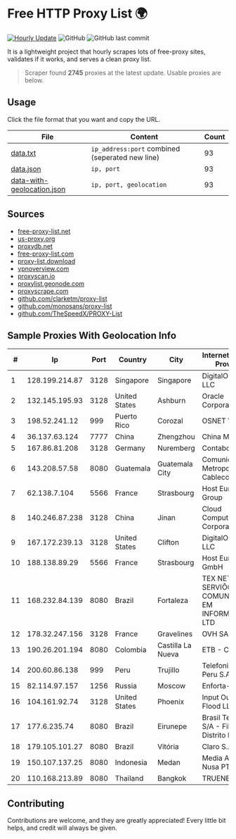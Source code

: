 
# Free HTTP Proxy List 🌍

[![Hourly Update](https://github.com/mertguvencli/http-proxy-list/actions/workflows/main.yml/badge.svg?branch=main)](https://github.com/mertguvencli/http-proxy-list/actions/workflows/main.yml)
![GitHub](https://img.shields.io/github/license/mertguvencli/http-proxy-list)
![GitHub last commit](https://img.shields.io/github/last-commit/mertguvencli/http-proxy-list)

It is a lightweight project that hourly scrapes lots of free-proxy sites, validates if it works, and serves a clean proxy list.


> Scraper found **2745** proxies at the latest update. Usable proxies are below.

## Usage

Click the file format that you want and copy the URL.


|File|Content|Count|
|----|-------|-----|
|[data.txt](https://raw.githubusercontent.com/mertguvencli/http-proxy-list/main/proxy-list/data.txt)|`ip_address:port` combined (seperated new line)|93|
|[data.json](https://raw.githubusercontent.com/mertguvencli/http-proxy-list/main/proxy-list/data.json)|`ip, port`|93|
|[data-with-geolocation.json](https://raw.githubusercontent.com/mertguvencli/http-proxy-list/main/proxy-list/data-with-geolocation.json)|`ip, port, geolocation`|93|

## Sources

* [free-proxy-list.net](https://free-proxy-list.net)
* [us-proxy.org](https://www.us-proxy.org)
* [proxydb.net](http://proxydb.net)
* [free-proxy-list.com](https://free-proxy-list.com/?page=&port=&type%5B%5D=http&type%5B%5D=https&up_time=0&search=Search)
* [proxy-list.download](https://www.proxy-list.download/HTTP)
* [vpnoverview.com](https://vpnoverview.com/privacy/anonymous-browsing/free-proxy-servers)
* [proxyscan.io](https://www.proxyscan.io)
* [proxylist.geonode.com](https://proxylist.geonode.com/api/proxy-list?limit=300&page=1&sort_by=lastChecked&sort_type=desc&protocols=http,https)
* [proxyscrape.com](https://api.proxyscrape.com/v2/?request=displayproxies&protocol=http&timeout=10000&country=all&ssl=all&anonymity=all)
* [github.com/clarketm/proxy-list](https://raw.githubusercontent.com/clarketm/proxy-list/master/proxy-list-raw.txt)
* [github.com/monosans/proxy-list](https://raw.githubusercontent.com/monosans/proxy-list/main/proxies/http.txt)
* [github.com/TheSpeedX/PROXY-List](https://raw.githubusercontent.com/TheSpeedX/PROXY-List/master/http.txt)


## Sample Proxies With Geolocation Info

|#|Ip|Port|Country|City|Internet Service Provider|
|-|--|----|-------|----|-------------------------|
|1|128.199.214.87|3128|Singapore|Singapore|DigitalOcean, LLC|
|2|132.145.195.93|3128|United States|Ashburn|Oracle Corporation|
|3|198.52.241.12|999|Puerto Rico|Corozal|OSNET Wireless|
|4|36.137.63.124|7777|China|Zhengzhou|China Mobile|
|5|167.86.81.208|3128|Germany|Nuremberg|Contabo GmbH|
|6|143.208.57.58|8080|Guatemala|Guatemala City|Comunicaciones Metropolitanas Cablecolor|
|7|62.138.7.104|5566|France|Strasbourg|Host Europe Group|
|8|140.246.87.238|3128|China|Jinan|Cloud Computing Corporation|
|9|167.172.239.13|3128|United States|Clifton|DigitalOcean, LLC|
|10|188.138.89.29|5566|France|Strasbourg|Host Europe GmbH|
|11|168.232.84.139|8080|Brazil|Fortaleza|TEX NET SERVIÔOS DE COMUNICAÔÔO EM INFORMATICA LTD|
|12|178.32.247.156|3128|France|Gravelines|OVH SAS|
|13|190.26.201.194|8080|Colombia|Castilla La Nueva|ETB - Colombia|
|14|200.60.86.138|999|Peru|Trujillo|Telefonica del Peru S.A.A.|
|15|82.114.97.157|1256|Russia|Moscow|Enforta-MSK|
|16|104.161.92.74|3128|United States|Phoenix|Input Output Flood LLC|
|17|177.6.235.74|8080|Brazil|Eirunepe|Brasil Telecom S/A - Filial Distrito Federal|
|18|179.105.101.27|8080|Brazil|Vitória|Claro S.A.|
|19|150.107.137.25|8080|Indonesia|Medan|Media Antar Nusa PT.|
|20|110.168.213.89|8080|Thailand|Bangkok|TRUENET|



## Contributing

Contributions are welcome, and they are greatly appreciated! Every
little bit helps, and credit will always be given.


